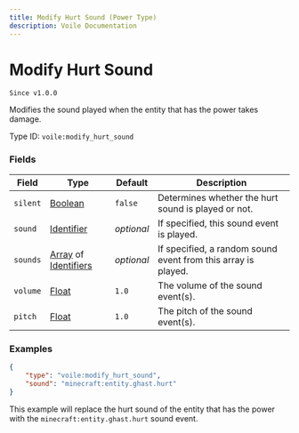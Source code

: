 ```yaml
---
title: Modify Hurt Sound (Power Type)
description: Voile Documentation
---
```


# Modify Hurt Sound

`Since v1.0.0`

Modifies the sound played when the entity that has the power takes damage.

Type ID: `voile:modify_hurt_sound`

### Fields

Field | Type | Default | Description
------|------|---------|------------
`silent` | [Boolean](https://origins.readthedocs.io/en/latest/types/data_types/boolean/) | `false` | Determines whether the hurt sound is played or not.
`sound` | [Identifier](https://origins.readthedocs.io/en/latest/types/data_types/identifier/) | *optional* | If specified, this sound event is played.
`sounds` | [Array](https://origins.readthedocs.io/en/latest/types/data_types/array/) of [Identifiers](https://origins.readthedocs.io/en/latest/types/data_types/identifier/) | *optional* | If specified, a random sound event from this array is played.
`volume` | [Float](https://origins.readthedocs.io/en/latest/types/data_types/float/) | `1.0` | The volume of the sound event(s).
`pitch` | [Float](https://origins.readthedocs.io/en/latest/types/data_types/float/) | `1.0` | The pitch of the sound event(s).

### Examples

```json
{
    "type": "voile:modify_hurt_sound",
    "sound": "minecraft:entity.ghast.hurt"
}
```

This example will replace the hurt sound of the entity that has the power with the `minecraft:entity.ghast.hurt` sound event.